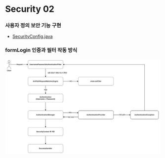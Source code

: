 # Security 02

### 사용자 정의 보안 기능 구현

- [SecurityConfig.java](src%2Fmain%2Fjava%2Fcom%2Fhg%2Fsecurity%2FSecurityConfig.java)

### formLogin 인증과 필터 작동 방식

![flow_chart](img%2FFlow_chart.png)

